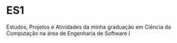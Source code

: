 # ES1
Estudos, Projetos e Atividades da minha graduação em Ciência da Computação na área de Engenharia de Software I
